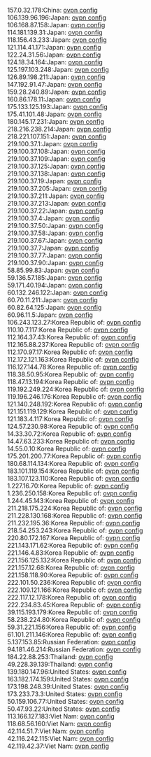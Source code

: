 157.0.32.178:China: [ovpn config](vpn/157_0_32_178.ovpn)  
106.139.96.196:Japan: [ovpn config](vpn/106_139_96_196.ovpn)  
106.168.87.158:Japan: [ovpn config](vpn/106_168_87_158.ovpn)  
114.181.139.31:Japan: [ovpn config](vpn/114_181_139_31.ovpn)  
118.156.43.233:Japan: [ovpn config](vpn/118_156_43_233.ovpn)  
121.114.41.171:Japan: [ovpn config](vpn/121_114_41_171.ovpn)  
122.24.31.56:Japan: [ovpn config](vpn/122_24_31_56.ovpn)  
124.18.34.164:Japan: [ovpn config](vpn/124_18_34_164.ovpn)  
125.197.103.248:Japan: [ovpn config](vpn/125_197_103_248.ovpn)  
126.89.198.211:Japan: [ovpn config](vpn/126_89_198_211.ovpn)  
147.192.91.47:Japan: [ovpn config](vpn/147_192_91_47.ovpn)  
159.28.240.89:Japan: [ovpn config](vpn/159_28_240_89.ovpn)  
160.86.178.11:Japan: [ovpn config](vpn/160_86_178_11.ovpn)  
175.133.125.193:Japan: [ovpn config](vpn/175_133_125_193.ovpn)  
175.41.101.48:Japan: [ovpn config](vpn/175_41_101_48.ovpn)  
180.145.17.231:Japan: [ovpn config](vpn/180_145_17_231.ovpn)  
218.216.238.214:Japan: [ovpn config](vpn/218_216_238_214.ovpn)  
218.221.107.151:Japan: [ovpn config](vpn/218_221_107_151.ovpn)  
219.100.37.1:Japan: [ovpn config](vpn/219_100_37_1.ovpn)  
219.100.37.108:Japan: [ovpn config](vpn/219_100_37_108.ovpn)  
219.100.37.109:Japan: [ovpn config](vpn/219_100_37_109.ovpn)  
219.100.37.125:Japan: [ovpn config](vpn/219_100_37_125.ovpn)  
219.100.37.138:Japan: [ovpn config](vpn/219_100_37_138.ovpn)  
219.100.37.19:Japan: [ovpn config](vpn/219_100_37_19.ovpn)  
219.100.37.205:Japan: [ovpn config](vpn/219_100_37_205.ovpn)  
219.100.37.211:Japan: [ovpn config](vpn/219_100_37_211.ovpn)  
219.100.37.213:Japan: [ovpn config](vpn/219_100_37_213.ovpn)  
219.100.37.22:Japan: [ovpn config](vpn/219_100_37_22.ovpn)  
219.100.37.4:Japan: [ovpn config](vpn/219_100_37_4.ovpn)  
219.100.37.50:Japan: [ovpn config](vpn/219_100_37_50.ovpn)  
219.100.37.58:Japan: [ovpn config](vpn/219_100_37_58.ovpn)  
219.100.37.67:Japan: [ovpn config](vpn/219_100_37_67.ovpn)  
219.100.37.7:Japan: [ovpn config](vpn/219_100_37_7.ovpn)  
219.100.37.77:Japan: [ovpn config](vpn/219_100_37_77.ovpn)  
219.100.37.90:Japan: [ovpn config](vpn/219_100_37_90.ovpn)  
58.85.99.83:Japan: [ovpn config](vpn/58_85_99_83.ovpn)  
59.136.57.185:Japan: [ovpn config](vpn/59_136_57_185.ovpn)  
59.171.40.194:Japan: [ovpn config](vpn/59_171_40_194.ovpn)  
60.132.246.122:Japan: [ovpn config](vpn/60_132_246_122.ovpn)  
60.70.11.211:Japan: [ovpn config](vpn/60_70_11_211.ovpn)  
60.82.64.125:Japan: [ovpn config](vpn/60_82_64_125.ovpn)  
60.96.11.5:Japan: [ovpn config](vpn/60_96_11_5.ovpn)  
106.243.123.27:Korea Republic of: [ovpn config](vpn/106_243_123_27.ovpn)  
110.10.7.117:Korea Republic of: [ovpn config](vpn/110_10_7_117.ovpn)  
112.164.37.43:Korea Republic of: [ovpn config](vpn/112_164_37_43.ovpn)  
112.165.88.237:Korea Republic of: [ovpn config](vpn/112_165_88_237.ovpn)  
112.170.97.17:Korea Republic of: [ovpn config](vpn/112_170_97_17.ovpn)  
112.172.121.163:Korea Republic of: [ovpn config](vpn/112_172_121_163.ovpn)  
116.127.144.78:Korea Republic of: [ovpn config](vpn/116_127_144_78.ovpn)  
118.38.50.95:Korea Republic of: [ovpn config](vpn/118_38_50_95.ovpn)  
118.47.13.194:Korea Republic of: [ovpn config](vpn/118_47_13_194.ovpn)  
119.192.249.224:Korea Republic of: [ovpn config](vpn/119_192_249_224.ovpn)  
119.196.246.176:Korea Republic of: [ovpn config](vpn/119_196_246_176.ovpn)  
121.140.248.192:Korea Republic of: [ovpn config](vpn/121_140_248_192.ovpn)  
121.151.119.129:Korea Republic of: [ovpn config](vpn/121_151_119_129.ovpn)  
121.183.4.117:Korea Republic of: [ovpn config](vpn/121_183_4_117.ovpn)  
124.57.230.98:Korea Republic of: [ovpn config](vpn/124_57_230_98.ovpn)  
14.33.30.72:Korea Republic of: [ovpn config](vpn/14_33_30_72.ovpn)  
14.47.63.233:Korea Republic of: [ovpn config](vpn/14_47_63_233.ovpn)  
14.55.0.10:Korea Republic of: [ovpn config](vpn/14_55_0_10.ovpn)  
175.201.200.77:Korea Republic of: [ovpn config](vpn/175_201_200_77.ovpn)  
180.68.114.134:Korea Republic of: [ovpn config](vpn/180_68_114_134.ovpn)  
183.101.119.154:Korea Republic of: [ovpn config](vpn/183_101_119_154.ovpn)  
183.107.123.110:Korea Republic of: [ovpn config](vpn/183_107_123_110.ovpn)  
1.227.16.70:Korea Republic of: [ovpn config](vpn/1_227_16_70.ovpn)  
1.236.250.158:Korea Republic of: [ovpn config](vpn/1_236_250_158.ovpn)  
1.244.45.143:Korea Republic of: [ovpn config](vpn/1_244_45_143.ovpn)  
211.218.175.224:Korea Republic of: [ovpn config](vpn/211_218_175_224.ovpn)  
211.228.130.168:Korea Republic of: [ovpn config](vpn/211_228_130_168.ovpn)  
211.232.195.36:Korea Republic of: [ovpn config](vpn/211_232_195_36.ovpn)  
218.54.253.243:Korea Republic of: [ovpn config](vpn/218_54_253_243.ovpn)  
220.80.172.167:Korea Republic of: [ovpn config](vpn/220_80_172_167.ovpn)  
221.143.171.62:Korea Republic of: [ovpn config](vpn/221_143_171_62.ovpn)  
221.146.4.83:Korea Republic of: [ovpn config](vpn/221_146_4_83.ovpn)  
221.156.125.132:Korea Republic of: [ovpn config](vpn/221_156_125_132.ovpn)  
221.157.12.68:Korea Republic of: [ovpn config](vpn/221_157_12_68.ovpn)  
221.158.118.90:Korea Republic of: [ovpn config](vpn/221_158_118_90.ovpn)  
222.101.50.236:Korea Republic of: [ovpn config](vpn/222_101_50_236.ovpn)  
222.109.121.166:Korea Republic of: [ovpn config](vpn/222_109_121_166.ovpn)  
222.117.12.178:Korea Republic of: [ovpn config](vpn/222_117_12_178.ovpn)  
222.234.83.45:Korea Republic of: [ovpn config](vpn/222_234_83_45.ovpn)  
39.115.193.179:Korea Republic of: [ovpn config](vpn/39_115_193_179.ovpn)  
58.238.224.80:Korea Republic of: [ovpn config](vpn/58_238_224_80.ovpn)  
59.31.221.156:Korea Republic of: [ovpn config](vpn/59_31_221_156.ovpn)  
61.101.211.146:Korea Republic of: [ovpn config](vpn/61_101_211_146.ovpn)  
5.137.153.85:Russian Federation: [ovpn config](vpn/5_137_153_85.ovpn)  
94.181.46.214:Russian Federation: [ovpn config](vpn/94_181_46_214.ovpn)  
184.22.88.253:Thailand: [ovpn config](vpn/184_22_88_253.ovpn)  
49.228.39.139:Thailand: [ovpn config](vpn/49_228_39_139.ovpn)  
139.180.147.96:United States: [ovpn config](vpn/139_180_147_96.ovpn)  
163.182.174.159:United States: [ovpn config](vpn/163_182_174_159.ovpn)  
173.198.248.39:United States: [ovpn config](vpn/173_198_248_39.ovpn)  
173.233.73.3:United States: [ovpn config](vpn/173_233_73_3.ovpn)  
50.159.106.77:United States: [ovpn config](vpn/50_159_106_77.ovpn)  
50.47.93.22:United States: [ovpn config](vpn/50_47_93_22.ovpn)  
113.166.127.183:Viet Nam: [ovpn config](vpn/113_166_127_183.ovpn)  
118.68.56.160:Viet Nam: [ovpn config](vpn/118_68_56_160.ovpn)  
42.114.51.7:Viet Nam: [ovpn config](vpn/42_114_51_7.ovpn)  
42.116.242.115:Viet Nam: [ovpn config](vpn/42_116_242_115.ovpn)  
42.119.42.37:Viet Nam: [ovpn config](vpn/42_119_42_37.ovpn)  
